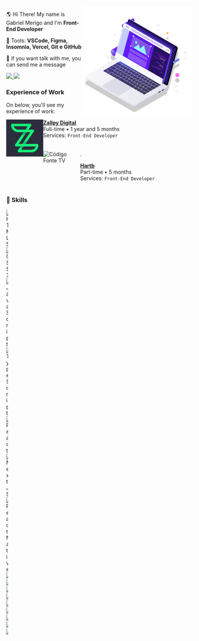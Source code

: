 <img src="pc.svg" min-width="300px" max-width="300px" width="300px" align="right" alt="Computador">

<p align="left"> 
  🌎 Hi There! My name is Gabriel Merigo and I'm <strong>Front-End Developer</strong>
</p>

<p align="left">
  💼 Tools: <strong>VSCode, Figma, Insomnia, Vercel, Git e GitHub</strong>
</p>

<p align="left" >
  💌 if you want talk with me, you can send me a message
</p>

<p align="left">
  <a href="https://www.instagram.com/dev.gabriel_merigo/" alt="Instagram">
    <img src="https://img.shields.io/badge/-Instagram-1C1C1C?style=for-the-badge&logo=Instagram&logoColor=00FFFF&link=https://www.instagram.com/iuricode"/>
  </a>
  
  <a href="https://www.linkedin.com/in/gabrielmerigo" alt="Linkedin">
    <img src="https://img.shields.io/badge/-Linkedin-1C1C1C?style=for-the-badge&logo=Linkedin&logoColor=00FFFF&link=https://www.linkedin.com/in/iuricode"/>
  </a>
</p>

### Experience of Work
On below, you'll see my experience of work:

[<img align="left" height="100px" width="100px" alt="Código Fonte TV" src="zallpy.jfif"/>](https://zallpy.com/)

[**Zallpy Digital**](https://www.instagram.com/zallpydigital/) \
 Full-time • 1 year and 5 months\
Services: `Front-End Developer`
<br/>
<br/>
<br/>
[<img align="left" height="100px" width="100px" alt="Código Fonte TV" src="https://media-exp1.licdn.com/dms/image/C4E0BAQEyJ1jL-QnR0g/company-logo_200_200/0/1615925461243?e=2159024400&v=beta&t=mrx7P-_2ptCXjT4o6fxDTmqPEW2gE3aqNGCglMKYiUY"/>](https://hartbgroup.com/tag/outsourcing/).

[**Hartb**](https://hartbgroup.com/tag/outsourcing/) \
 Part-time • 5 months \
Services: `Front-End Developer`
<br/>
<br/>

### 🦄 Skills
<div style="width:5px; height:10px">
  <img height="22" alt="HTML5" src="https://img.shields.io/badge/html5%20-%23E34F26.svg?&style=for-the-badge&logo=html5&logoColor=white"/>
  <img height="22" alt="CSS3" src="https://img.shields.io/badge/css3%20-%231572B6.svg?&style=for-the-badge&logo=css3&logoColor=white"/> 
  <img height="22" alt="JavaScript" src="https://img.shields.io/badge/javascript%20-%23323330.svg?&style=for-the-badge&logo=javascript&logoColor=%23F7DF1E"/> 
  <img height="22" alt="TypeScript" src="https://img.shields.io/badge/typescript%20-%23007ACC.svg?&style=for-the-badge&logo=typescript&logoColor=white"/>
  <img height="22" alt="React" src="https://img.shields.io/badge/react%20-%2320232a.svg?&style=for-the-badge&logo=react&logoColor=%2361DAFB"/> 
  <img height="22" alt="Next JS" src="https://img.shields.io/badge/next%20js%20-%23000000.svg?&style=for-the-badge&logo=next.js&logoColor=white"/> 
  <img height="22" alt="React Native" src="https://img.shields.io/badge/react_native%20-%2320232a.svg?&style=for-the-badge&logo=react&logoColor=%2361DAFB"/> 
  <img height="22" src="https://img.shields.io/badge/firebase-%23039BE5.svg?style=for-the-badge&logo=firebase" />
  <img height="22" src="https://img.shields.io/badge/-TestingLibrary-%23E33332?style=for-the-badge&logo=testing-library&logoColor=white" />
  <img height="22" src="https://img.shields.io/badge/-cypress-%23E5E5E5?style=for-the-badge&logo=cypress&logoColor=058a5e" />
  <img height="22" src="https://img.shields.io/badge/-Storybook-FF4785?style=for-the-badge&logo=storybook&logoColor=white" />
  <img height="22" src="https://img.shields.io/badge/styled--components-DB7093?style=for-the-badge&logo=styled-components&logoColor=white" />
  <img height="22" src="https://img.shields.io/badge/strapi-%232E7EEA.svg?style=for-the-badge&logo=strapi&logoColor=white" />
  <img height="22" src="https://img.shields.io/badge/-GraphQL-E10098?style=for-the-badge&logo=graphql&logoColor=white" />
  <img height="22" src="https://img.shields.io/badge/redux-%23593d88.svg?style=for-the-badge&logo=redux&logoColor=white" />
  <img height="22" src="https://img.shields.io/badge/-jest-%23C21325?style=for-the-badge&logo=jest&logoColor=white" />
</div>

